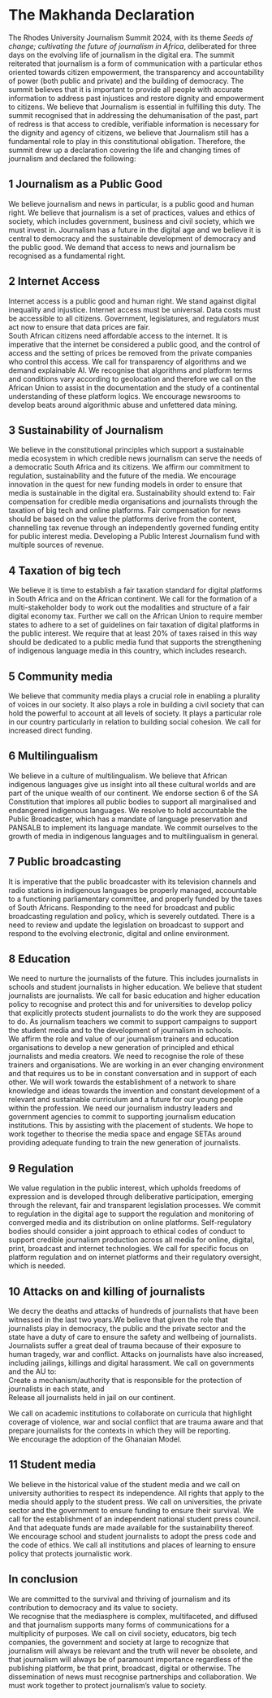 # The Makhanda Declaration

The Rhodes University Journalism Summit 2024, with its theme *Seeds of change; cultivating the future of journalism in Africa*, deliberated for three days on the evolving life of journalism in the digital era.
The summit reiterated that journalism is a form of communication with a particular ethos oriented towards citizen empowerment, the transparency and accountability of power (both public and private) and the building of democracy.
The summit believes that it is important to provide all people with accurate information to address past injustices and restore dignity and empowerment to citizens. We believe that Journalism is essential in fulfilling this duty.
The summit recognised that in addressing the dehumanisation of the past, part of redress is that access to credible, verifiable information is necessary for the dignity and agency of citizens, we believe that Journalism still has a fundamental role to play in this constitutional obligation.
Therefore, the summit drew up a declaration covering the life and changing times of journalism and declared the following:

## 1 Journalism as a Public Good
We believe journalism and news in particular, is a public good and human right. We believe that journalism is a set of practices, values and ethics of society, which includes government, business and civil society, which we must invest in. Journalism has a future in the digital age and we believe it is central to democracy and the sustainable development of democracy and the public good. We demand that access to news and journalism be recognised as a fundamental right.

## 2 Internet Access
Internet access is a public good and human right. We stand against digital inequality and injustice. Internet access must be universal. Data costs must be accessible to all citizens. Government, legislatures, and regulators must act now to ensure that data prices are fair.	
South African citizens need affordable access to the internet. It is imperative that the internet be considered a public good, and the control of access and the setting of prices be removed from the private companies who control this access.
We call for transparency of algorithms and we demand explainable AI. We recognise that algorithms and platform terms and conditions vary according to geolocation and therefore we call on the African Union to assist in the documentation and the study of a continental understanding of these platform logics. We encourage newsrooms to develop beats around algorithmic abuse and unfettered data mining.

## 3 Sustainability of Journalism 
We believe in the constitutional principles which support a sustainable media ecosystem in which credible news journalism can serve the needs of a democratic South Africa and its citizens. We affirm our commitment to regulation, sustainability and the future of the media. We encourage innovation in the quest for new funding models in order to ensure that media is sustainable in the digital era. Sustainability should extend to:
Fair compensation for credible media organisations and journalists through the taxation of big tech and online platforms. Fair compensation for news should be based on the value the platforms derive from the content, channelling tax revenue through an independently governed funding entity for public interest media.
Developing a Public Interest Journalism fund with multiple sources of revenue.

## 4 Taxation of big tech
We believe it is time to establish a fair taxation standard for digital platforms in South Africa and on the African continent. We call for the formation of a multi-stakeholder body to work out the modalities and structure of a fair digital economy tax. Further we call on the African Union to require member states to adhere to a set of guidelines on fair taxation of digital platforms in the public interest. We require that at least 20% of taxes raised in this way should be dedicated to a public media fund that supports the strengthening of indigenous language media in this country, which includes research.

## 5 Community media 
We believe that community media plays a crucial role in enabling a plurality of voices in our society. It also plays a role in building a civil society that can hold the powerful to account at all levels of society. It plays a particular role in our country particularly in relation to building social cohesion. We call for increased direct funding.

## 6 Multilingualism  
We believe in a culture of multilingualism. We believe that African indigenous languages give us insight into all these cultural worlds and are part of the unique wealth of our continent. We endorse section 6 of the SA Constitution that implores all public bodies to support all marginalised and endangered indigenous languages. We resolve to hold accountable the Public Broadcaster, which has a mandate of language preservation and PANSALB to implement its language mandate. We commit ourselves to the growth of media in indigenous languages and to multilingualism in general.

## 7 Public broadcasting
It is imperative that the public broadcaster with its television channels and radio stations in indigenous languages be properly managed, accountable to a functioning parliamentary committee, and properly funded by the taxes of South Africans.
Responding to the need for broadcast and public broadcasting regulation and policy, which is severely outdated. There is a need to review and update the legislation on broadcast to support and respond to the evolving electronic, digital and online environment.

## 8 Education
We need to nurture the journalists of the future. This includes journalists in schools and student journalists in higher education. We believe that student journalists are journalists. We call for basic education and higher education policy to recognise and protect this and for universities to develop policy that explicitly protects student journalists to do the work they are supposed to do. As journalism teachers we commit to support campaigns to support the student media and to the development of journalism in schools.	 
We affirm the role and value of our journalism trainers and education organisations  to develop a new generation of principled and ethical journalists and media creators. We need to recognise the role of these trainers and organisations. We are working  in an ever changing environment and that requires us to be in constant conversation and in support of each other. We will work towards the establishment of a network to share knowledge and ideas towards the invention and constant development of a relevant and sustainable curriculum and a future for our young people within the profession. We need our journalism industry leaders and government agencies  to commit to supporting journalism education institutions. This by assisting with the placement of students. We hope to work together to theorise the media space and engage SETAs around providing adequate funding to train the new generation of journalists.

## 9 Regulation
We value regulation in the public interest, which upholds freedoms of expression and is developed through deliberative participation, emerging through the relevant, fair and transparent legislation processes. We commit to regulation in the digital age to support the regulation and monitoring of converged media and its distribution on online platforms. Self-regulatory bodies should consider a joint approach to ethical codes of conduct to support credible journalism production across all media for online, digital, print, broadcast and internet technologies. We call for specific focus on platform regulation and on internet platforms and their regulatory oversight, which is needed. 

## 10 Attacks on and killing of journalists
 We decry the deaths and attacks of hundreds of journalists that have been witnessed in the last two years.We believe that given the role that journalists play in democracy, the public and the private sector and the state have a duty of care to ensure the safety and wellbeing of journalists. Journalists suffer a great deal of trauma because of their exposure to human tragedy, war and conflict. Attacks on journalists have also increased, including jailings, killings and digital harassment. We call on governments and the AU to:  
Create a mechanism/authority that is responsible for the protection of journalists in each state, and  
Release all journalists held in jail on our continent. 

We call on academic institutions to collaborate on curricula that highlight coverage of violence, war and social conflict that are trauma aware and that prepare journalists for the contexts in which they will be reporting.  
We encourage the adoption of the Ghanaian Model.

## 11 Student media
We believe in the historical value of the student media and we call on university authorities to respect its independence. All rights that apply to the media should apply to the student press. We call on universities, the private sector and the government to ensure funding to ensure their survival. We call for the establishment of an independent national student press council. And that adequate funds are made available for the sustainability thereof. We encourage school and student journalists to adopt the press code and the code of ethics. We call all institutions and places of learning to ensure policy that protects journalistic work. 

## In conclusion
We are committed to the survival and thriving of journalism and its contribution to democracy and its value to society.  
We recognise that the mediasphere is complex, multifaceted, and diffused and that journalism supports many forms of communications for a multiplicity of purposes. 
We call on civil society, educators, big tech companies, the government and society at large to recognize that journalism will always be relevant and the truth will never be obsolete, and that journalism will always be of paramount importance regardless of the publishing platform, be that print, broadcast, digital or otherwise. 
The dissemination of news must recognise partnerships and collaboration.
We must work together to protect journalism’s value to society.


